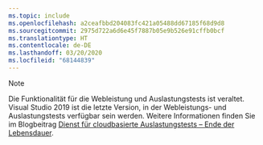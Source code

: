 ```yaml
---
ms.topic: include
ms.openlocfilehash: a2ceafbbd204083fc421a05488dd67185f68d9d8
ms.sourcegitcommit: 2975d722a6d6e45f7887b05e9b526e91cffb0bcf
ms.translationtype: HT
ms.contentlocale: de-DE
ms.lasthandoff: 03/20/2020
ms.locfileid: "68144839"
---
```

> [!NOTE]
> Die Funktionalität für die Webleistung und Auslastungstests ist veraltet. Visual Studio 2019 ist die letzte Version, in der Webleistungs- und Auslastungstests verfügbar sein werden. Weitere Informationen finden Sie im Blogbeitrag [Dienst für cloudbasierte Auslastungstests – Ende der Lebensdauer](https://devblogs.microsoft.com/devops/cloud-based-load-testing-service-eol/).